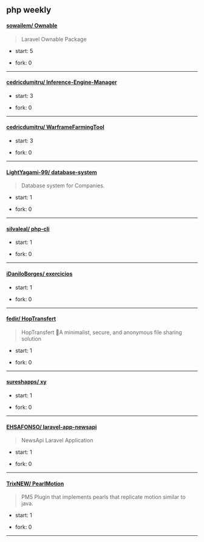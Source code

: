 ## php weekly

#### [sowailem/ Ownable](https://github.com/sowailem/Ownable)
>  Laravel Ownable Package
+ start: 5
+ fork: 0
---
#### [cedricdumitru/ Inference-Engine-Manager](https://github.com/cedricdumitru/Inference-Engine-Manager)
>  
+ start: 3
+ fork: 0
---
#### [cedricdumitru/ WarframeFarmingTool](https://github.com/cedricdumitru/WarframeFarmingTool)
>  
+ start: 3
+ fork: 0
---
#### [LightYagami-99/ database-system](https://github.com/LightYagami-99/database-system)
>  Database system for Companies.
+ start: 1
+ fork: 0
---
#### [silvaleal/ php-cli](https://github.com/silvaleal/php-cli)
>  
+ start: 1
+ fork: 0
---
#### [iDaniloBorges/ exercicios](https://github.com/iDaniloBorges/exercicios)
>  
+ start: 1
+ fork: 0
---
#### [fedir/ HopTransfert](https://github.com/fedir/HopTransfert)
>  HopTransfert 🚀A minimalist, secure, and anonymous file sharing solution
+ start: 1
+ fork: 0
---
#### [sureshapps/ xy](https://github.com/sureshapps/xy)
>  
+ start: 1
+ fork: 0
---
#### [EHSAFONSO/ laravel-app-newsapi](https://github.com/EHSAFONSO/laravel-app-newsapi)
>  NewsApi Laravel Application
+ start: 1
+ fork: 0
---
#### [TrixNEW/ PearlMotion](https://github.com/TrixNEW/PearlMotion)
>  PM5 Plugin that implements pearls that replicate motion similar to java.
+ start: 1
+ fork: 0
---
